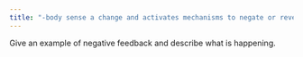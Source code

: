```yaml
---
title: "-body sense a change and activates mechanisms to negate or reverse it EX. 1) Person rises from bed 2) Blood drains from upper body; creating homeostatic imbalance 3) Baroreceptors above heart respond to drop in blood pressure 4) Baroreceptors send signals to cardiac center of brainstem 5) Cardiac center accelerates heartbeat 6) Blood pressure rises to normal; homeostasis is restored"
---
```

Give an example of negative feedback and describe what is happening.

